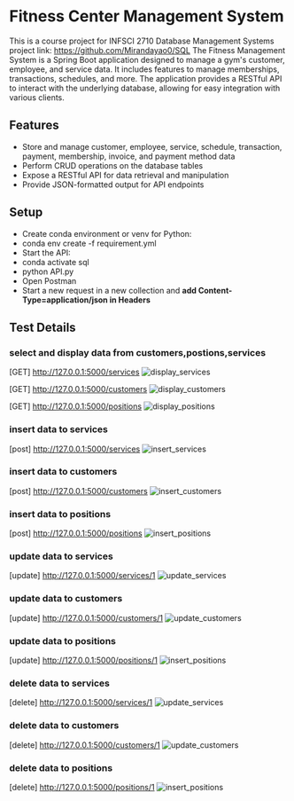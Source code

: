 # Fitness Center Management System
This is a course project for INFSCI 2710 Database Management Systems
project link: https://github.com/Mirandayao0/SQL
The Fitness Management System is a Spring Boot application designed to manage a gym's customer, 
employee, and service data. It includes features to manage memberships, transactions, schedules, and more. 
The application provides a RESTful API to interact with the underlying database, 
allowing for easy integration with various clients.

## Features
* Store and manage customer, employee, service, schedule, transaction, payment, membership, invoice, and payment method data
* Perform CRUD operations on the database tables
* Expose a RESTful API for data retrieval and manipulation
* Provide JSON-formatted output for API endpoints

## Setup
- Create conda environment or venv for Python:
- conda env create -f requirement.yml
- Start the API:
- conda activate sql
- python API.py
- Open Postman
- Start a new request in a new collection and **add Content-Type=application/json in Headers**

## Test Details

### select and display data from customers,postions,services
[GET] http://127.0.0.1:5000/services
![display_services](./display/display_services.png)

[GET] http://127.0.0.1:5000/customers
![display_customers](./display/display_customers.png)

[GET] http://127.0.0.1:5000/positions
![display_positions](./display/display_positions.png)

### insert data to services
[post] http://127.0.0.1:5000/services
![insert_services](./insert_update_delete/insert_services.png)

### insert data to customers
[post] http://127.0.0.1:5000/customers
![insert_customers](./insert_update_delete/insert_customers.png)

### insert data to positions
[post] http://127.0.0.1:5000/positions
![insert_positions](./insert_update_delete/insert_positions.png)


### update data to services
[update] http://127.0.0.1:5000/services/1
![update_services](./insert_update_delete/update_services.png)

### update data to customers
[update] http://127.0.0.1:5000/customers/1
![update_customers](./insert_update_delete/update_customers.png)

### update data to positions
[update] http://127.0.0.1:5000/positions/1
![insert_positions](./insert_update_delete/update_positions.png)

### delete data to services
[delete] http://127.0.0.1:5000/services/1
![update_services](./insert_update_delete/delete_services.png)

### delete data to customers
[delete] http://127.0.0.1:5000/customers/1
![update_customers](./insert_update_delete/delete_customers.png)

### delete data to positions
[delete] http://127.0.0.1:5000/positions/1
![insert_positions](./insert_update_delete/delete_positions.png)
